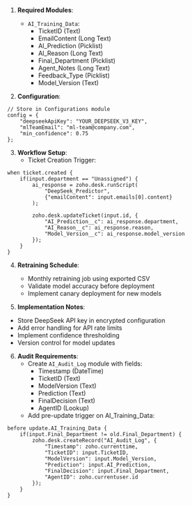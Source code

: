 1. **Required Modules**:
   - `AI_Training_Data`:
     - TicketID (Text)
     - EmailContent (Long Text)
     - AI_Prediction (Picklist)
     - AI_Reason (Long Text)
     - Final_Department (Picklist)
     - Agent_Notes (Long Text)
     - Feedback_Type (Picklist)
     - Model_Version (Text)

2. **Configuration**:
```deluge
// Store in Configurations module
config = {
    "deepseekApiKey": "YOUR_DEEPSEEK_V3_KEY",
    "mlTeamEmail": "ml-team@company.com",
    "min_confidence": 0.75
};
```

3. **Workflow Setup**:
   - Ticket Creation Trigger:
```deluge
when ticket.created {
    if(input.department == "Unassigned") {
        ai_response = zoho.desk.runScript(
            "DeepSeek_Predictor",
            {"emailContent": input.emails[0].content}
        );
        
        zoho.desk.updateTicket(input.id, {
            "AI_Prediction__c": ai_response.department,
            "AI_Reason__c": ai_response.reason,
            "Model_Version__c": ai_response.model_version
        });
    }
}
```

4. **Retraining Schedule**:
   - Monthly retraining job using exported CSV
   - Validate model accuracy before deployment
   - Implement canary deployment for new models

5. **Implementation Notes**:
- Store DeepSeek API key in encrypted configuration
- Add error handling for API rate limits
- Implement confidence thresholding
- Version control for model updates

6. **Audit Requirements**:
   - Create `AI_Audit_Log` module with fields:
     - Timestamp (DateTime)
     - TicketID (Text)
     - ModelVersion (Text)
     - Prediction (Text)
     - FinalDecision (Text)
     - AgentID (Lookup)
   - Add pre-update trigger on AI_Training_Data:
```deluge
before update.AI_Training_Data {
    if(input.Final_Department != old.Final_Department) {
        zoho.desk.createRecord("AI_Audit_Log", {
            "Timestamp": zoho.currenttime,
            "TicketID": input.TicketID,
            "ModelVersion": input.Model_Version,
            "Prediction": input.AI_Prediction,
            "FinalDecision": input.Final_Department,
            "AgentID": zoho.currentuser.id
        });
    }
}
